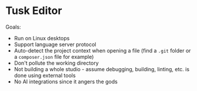 # Tusk Editor

Goals:
* Run on Linux desktops
* Support language server protocol
* Auto-detect the project context when opening a file (find a `.git` folder or a `composer.json` file for example)
* Don't pollute the working directory
* Not building a whole studio - assume debugging, building, linting, etc. is done using external tools
* No AI integrations since it angers the gods
